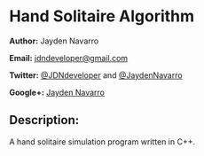 Hand Solitaire Algorithm
========================

**Author:** Jayden Navarro

**Email:** jdndeveloper@gmail.com

**Twitter:** [@JDNdeveloper](https://twitter.com/JaydenNavarro) and [@JaydenNavarro](https://twitter.com/JDNdeveloper)

**Google+:** [Jayden Navarro](https://plus.google.com/u/0/112058447436164061508/posts)


## Description:
A hand solitaire simulation program written in C++.
